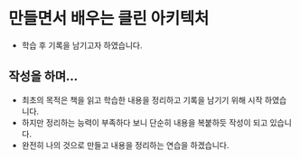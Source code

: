 # 만들면서 배우는 클린 아키텍처
- 학습 후 기록을 남기고자 하였습니다.

## 작성을 하며...
- 최초의 목적은 책을 읽고 학습한 내용을 정리하고 기록을 남기기 위해 시작 하였습니다.
- 하지만 정리하는 능력이 부족하다 보니 단순히 내용을 복붙하듯 작성이 되고 있습니다.
- 완전히 나의 것으로 만들고 내용을 정리하는 연습을 하겠습니다. 